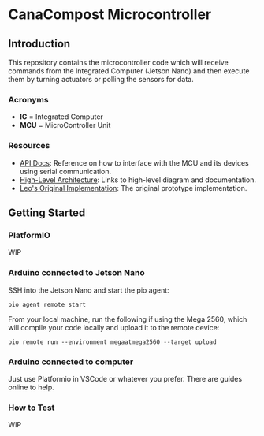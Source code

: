 # CanaCompost Microcontroller

## Introduction
This repository contains the microcontroller code which will receive commands from the Integrated Computer (Jetson Nano) and then execute them by turning actuators or polling the sensors for data.

### Acronyms

* **IC** = Integrated Computer
* **MCU** = MicroController Unit

### Resources

* [API Docs](/docs/api.md): Reference on how to interface with the MCU and its devices using serial communication.
* [High-Level Architecture](https://app.nuclino.com/Canacompost-Systems/Canacompost/High-Level-Architecture-2d4dbe05-6e8d-4563-9f24-c729c32722a6): Links to high-level diagram and documentation.
* [Leo's Original Implementation](https://github.com/leomorpho/compost-manager-embedded/blob/221d68fc25802f619a93a790fc751dfb9ebc9471/src/main.cpp): The original prototype implementation.

## Getting Started

### PlatformIO 

WIP

### Arduino connected to Jetson Nano

SSH into the Jetson Nano and start the pio agent:
```
pio agent remote start
```

From your local machine, run the following if using the Mega 2560, which will compile your code locally and upload it to the remote device:
```
pio remote run --environment megaatmega2560 --target upload
```
### Arduino connected to computer

Just use Platformio in VSCode or whatever you prefer. There are guides online to help.

### How to Test

WIP

